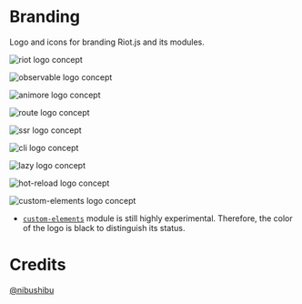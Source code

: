 # Branding

Logo and icons for branding Riot.js and its modules.

![riot logo concept](./concept/logo-concept.png)

![observable logo concept](./concept/ovservable-logo-concept.png)

![animore logo concept](./concept/animore-logo-concept.png)

![route logo concept](./concept/route-logo-concept.png)

![ssr logo concept](./concept/ssr-logo-concept.png)

![cli logo concept](./concept/cli-logo-concept.png)

![lazy logo concept](./concept/lazy-logo-concept.png)

![hot-reload logo concept](./concept/hot-reload-logo-concept.png)

![custom-elements logo concept](./concept/custom-elements-logo-concept.png)

* [`custom-elements`](https://github.com/riot/custom-elements) module is still highly experimental. Therefore, the color of the logo is black to distinguish its status.

# Credits

[@nibushibu](https://github.com/nibushibu)
